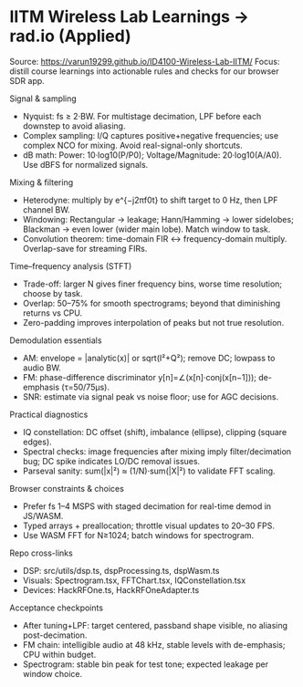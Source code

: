 # IITM Wireless Lab Learnings → rad.io (Applied)

Source: https://varun19299.github.io/ID4100-Wireless-Lab-IITM/
Focus: distill course learnings into actionable rules and checks for our browser SDR app.

Signal & sampling
- Nyquist: fs ≥ 2·BW. For multistage decimation, LPF before each downstep to avoid aliasing.
- Complex sampling: I/Q captures positive+negative frequencies; use complex NCO for mixing. Avoid real-signal-only shortcuts.
- dB math: Power: 10·log10(P/P0); Voltage/Magnitude: 20·log10(A/A0). Use dBFS for normalized signals.

Mixing & filtering
- Heterodyne: multiply by e^{−j2πf0t} to shift target to 0 Hz, then LPF channel BW.
- Windowing: Rectangular → leakage; Hann/Hamming → lower sidelobes; Blackman → even lower (wider main lobe). Match window to task.
- Convolution theorem: time-domain FIR ↔ frequency-domain multiply. Overlap-save for streaming FIRs.

Time–frequency analysis (STFT)
- Trade-off: larger N gives finer frequency bins, worse time resolution; choose by task.
- Overlap: 50–75% for smooth spectrograms; beyond that diminishing returns vs CPU.
- Zero-padding improves interpolation of peaks but not true resolution.

Demodulation essentials
- AM: envelope = |analytic(x)| or sqrt(I²+Q²); remove DC; lowpass to audio BW.
- FM: phase-difference discriminator y[n]=∠(x[n]·conj(x[n−1])); de-emphasis (τ=50/75µs).
- SNR: estimate via signal peak vs noise floor; use for AGC decisions.

Practical diagnostics
- IQ constellation: DC offset (shift), imbalance (ellipse), clipping (square edges).
- Spectral checks: image frequencies after mixing imply filter/decimation bug; DC spike indicates LO/DC removal issues.
- Parseval sanity: sum(|x|²) ≈ (1/N)·sum(|X|²) to validate FFT scaling.

Browser constraints & choices
- Prefer fs 1–4 MSPS with staged decimation for real-time demod in JS/WASM.
- Typed arrays + preallocation; throttle visual updates to 20–30 FPS.
- Use WASM FFT for N≥1024; batch windows for spectrogram.

Repo cross-links
- DSP: src/utils/dsp.ts, dspProcessing.ts, dspWasm.ts
- Visuals: Spectrogram.tsx, FFTChart.tsx, IQConstellation.tsx
- Devices: HackRFOne.ts, HackRFOneAdapter.ts

Acceptance checkpoints
- After tuning+LPF: target centered, passband shape visible, no aliasing post-decimation.
- FM chain: intelligible audio at 48 kHz, stable levels with de-emphasis; CPU within budget.
- Spectrogram: stable bin peak for test tone; expected leakage per window choice.